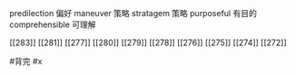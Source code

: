 




predilection 偏好
maneuver 策略
stratagem 策略
purposeful 有目的
comprehensible 可理解

[[283]]
[[281]]
[[277]]
[[280]]
[[279]]
[[278]]
[[276]]
[[275]]
[[274]]
[[272]]

#背完 
#x